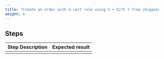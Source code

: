 ```yaml
---
title: "Create an order with a cart rule using % + Gift + free shipping"
weight: 4
---
```

## Steps
| Step Description | Expected result |
| ----- | ----- |
|  |  |

